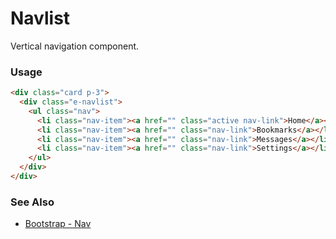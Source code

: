 # Navlist

Vertical navigation component.

<!-- STORY -->

### Usage

```html
<div class="card p-3">
  <div class="e-navlist">
    <ul class="nav">
      <li class="nav-item"><a href="" class="active nav-link">Home</a></li>
      <li class="nav-item"><a href="" class="nav-link">Bookmarks</a></li>
      <li class="nav-item"><a href="" class="nav-link">Messages</a></li>
      <li class="nav-item"><a href="" class="nav-link">Settings</a></li>
    </ul>
  </div>
</div>

```

### See Also
- [Bootstrap - Nav](http://getbootstrap.com/docs/4.1/components/navs/)
